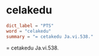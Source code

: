 # celakedu

``` toml
dict_label = "PTS"
word = "celakedu"
summary = "= cetakedu Ja.vi.538."
```

= cetakedu Ja.vi.538.

